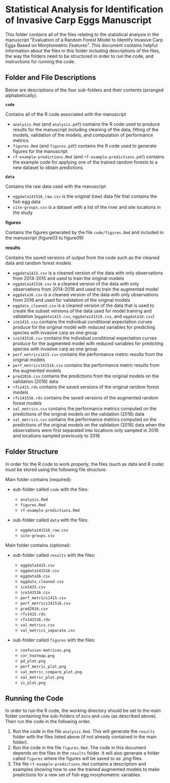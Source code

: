 # Statistical Analysis for Identification of Invasive Carp Eggs Manuscript

This folder contains all of the files relating to the statistical analysis in the manuscript "Evaluation of a Random Forest Model to Identify Invasive Carp Eggs Based on Morphometric Features". This document contains helpful information about the files in this folder including descriptions of the files, the way the folders need to be structured in order to run the code, and instructions for running the code. 

## Folder and File Descriptions

Below are descriptions of the four sub-folders and their contents (arranged alphabetically).

**`code`**

Contains all of the R code associated with the manuscript

- `analysis.Rmd` (and `analysis.pdf`) contains the R code used to produce results for the manuscript including cleaning of the data, fitting of the models, validation of the models, and computation of performance metrics
- `figures.Rmd` (and `figures.pdf`) contains the R code used to generate figures for the manuscript
- `rf-example-predictions.Rmd` (and `rf-example-predictions.pdf`) contains the example code for applying one of the trained random forests to a new dataset to obtain predictions

**`data`** 

Contains the raw data used with the manuscript

- `eggdata141516_raw.csv` is the original (raw) data file that contains the fish egg data
- `site-groups.csv` is a dataset with a list of the river and site locations in the study

**figures**

Contains the figures generated by the file `code/figures.Rmd` and included in the manuscript (figure03 to figure09)

**results**

Contains the saved versions of output from the code such as the cleaned data and random forest models

- `eggdata1415.csv` is a cleaned version of the data with only observations from 2014-2015 and used to train the original models
- `eggdata141516.csv` is a cleaned version of the data with only observations from 2014-2016 and used to train the augmented model
- `eggdata16.csv` is a cleaned version of the data with only observations from 2016 and used for validation of the original models
- `eggdata_cleaned.csv` is a cleaned version of the data that is used to create the subset versions of the data used for model training and validation (`eggdata1415.csv`, `eggdata141516.csv`, and `eggdata16.csv`)
- `ice1415.csv` contains the individual conditional expectation curves produce for the original model with reduced variables for predicting species with invasive carp as one group
- `ice141516.csv` contains the individual conditional expectation curves produce for the augmented model with reduced variables for predicting species with invasive carp as one group
- `perf_metrics1415.csv` contains the performance metric results from the original models
- `perf_metrics141516.csv` contains the performance metric results from the augmented models
- `pred2016.csv` contains the predictions from the original models on the validation (2016) data
- `rfs1415.rds` contains the saved versions of the original random forest models
- `rfs141516.rds` contains the saved versions of the augmented random forest models
- `val_metrics.csv` contains the performance metrics computed on the predictions of the original models on the validation (2016) data
- `val_metrics.csv` contains the performance metrics computed on the predictions of the original models on the validation (2016) data when the observations were first separated into locations only sampled in 2016 and locations sampled previously to 2016


## Folder Structure

In order for the R code to work properly, the files (such as data and R code) must be stored using the following file structure.

Main folder contains (required):

- sub-folder called `code` with the files:
  - `analysis.Rmd`
  - `figures.Rmd`
  - `rf-example-predictions.Rmd`
  
- sub-folder called `data` with the files:
  - `eggdata141516_raw.csv`
  - `site-groups.csv`
  
Main folder contains (optional):

- sub-folder called `results` with the files:
  - `eggdata1415.csv`
  - `eggdata141516.csv`
  - `eggdata16.csv`
  - `eggdata_cleaned.csv`
  - `ice1415.csv`
  - `ice141516.csv`
  - `perf_metrics1415.csv`
  - `perf_metrics141516.csv`
  - `pred2016.csv`
  - `rfs1415.rds`
  - `rfs141516.rds`
  - `val_metrics.csv`
  - `val_metrics_separate.csv`

- sub-folder called `figures` with the files:
  - `confusion-matrices.png`
  - `cor_heatmap.png`
  - `pd_plot.png`
  - `perf_metric_plot.png`
  - `val_metric_compare_plot.png`
  - `val_metric_plot.png`
  - `vi_plot.png`
  
## Running the Code

In order to run the R code, the working directory should be set to the main folder containing the sub-folders of `data` and `code` (as described above). Then run the code in the following order.

1. Run the code in the file `analysis.Rmd`. This will generate the `results` folder with the files listed above (if not already contained in the main folder).
2. Run the code in the file `figures.Rmd`. The code in this document depends on the files in the `results` folder. It will also generate a folder called `figures` where the figures will be saved to as .png files.
3. The file `rf-example-predictions.Rmd` contains a description and examples showing how to use the trained augmented models to make predictions for a new set of fish egg morphometric variables.
